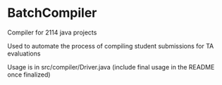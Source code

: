 # BatchCompiler
Compiler for 2114 java projects


Used to automate the process of compiling student submissions for TA evaluations

Usage is in src/compiler/Driver.java (include final usage in the README once finalized) 
